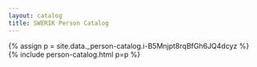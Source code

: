 ```yaml
---
layout: catalog
title: SWERIK Person Catalog
---
```

{% assign p = site.data._person-catalog.i-B5Mnjpt8rqBfGh6JQ4dcyz %}
{% include person-catalog.html p=p %}

